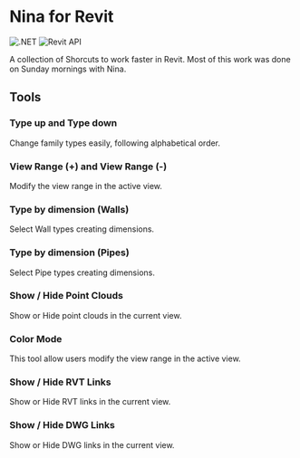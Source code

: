 # Nina for Revit
![.NET](https://img.shields.io/badge/.NET-4.7-green.svg)
![Revit API](https://img.shields.io/badge/RevitAPI-2020-blue.svg)

A collection of Shorcuts to work faster in Revit.
Most of this work was done on Sunday mornings with Nina.

## Tools

### Type up and Type down
Change family types easily, following alphabetical order.

### View Range (+) and View Range (-)
Modify the view range in the active view.

### Type by dimension (Walls)
Select Wall types creating dimensions.

### Type by dimension (Pipes)
Select Pipe types creating dimensions.

### Show / Hide Point Clouds
Show or Hide point clouds in the current view.

### Color Mode
This tool allow users modify the view range in the active view.

### Show / Hide RVT Links
Show or Hide RVT links in the current view.

### Show / Hide DWG Links
Show or Hide DWG links in the current view.

